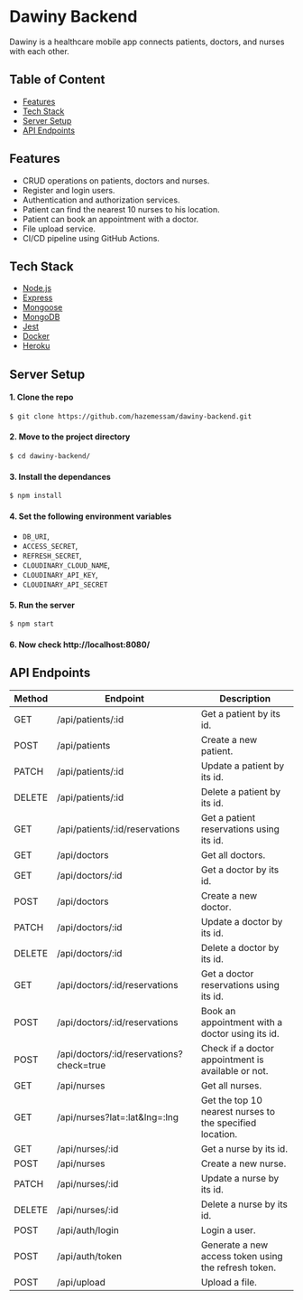 # Dawiny Backend
Dawiny is a healthcare mobile app connects patients, doctors, and nurses with each other.

## Table of Content
- [Features](#features)
- [Tech Stack](#tech-stack)
- [Server Setup](#server-setup)
- [API Endpoints](#api-endpoints)

## Features
- CRUD operations on patients, doctors and nurses.
- Register and login users.
- Authentication and authorization services.
- Patient can find the nearest 10 nurses to his location.
- Patient can book an appointment with a doctor.
- File upload service.
- CI/CD pipeline using GitHub Actions.

## Tech Stack
- [Node.js](https://nodejs.org/en/)
- [Express](https://expressjs.com/)
- [Mongoose](https://mongoosejs.com/)
- [MongoDB](https://www.mongodb.com/)
- [Jest](https://jestjs.io/)
- [Docker](https://www.docker.com/)
- [Heroku](https://www.heroku.com/)

## Server Setup
#### 1. Clone the repo
```bash
$ git clone https://github.com/hazemessam/dawiny-backend.git
```

#### 2. Move to the project directory
```bash
$ cd dawiny-backend/
```

#### 3. Install the dependances
```bash
$ npm install
```

#### 4. Set the following environment variables 
- `DB_URI`,
- `ACCESS_SECRET`,
- `REFRESH_SECRET`,
- `CLOUDINARY_CLOUD_NAME`,
- `CLOUDINARY_API_KEY`,
- `CLOUDINARY_API_SECRET`

#### 5. Run the server
```bash
$ npm start
```

#### 6. Now check http://localhost:8080/

## API Endpoints
| Method | Endpoint | Description |
| - | - | - |
| GET | /api/patients/:id | Get a patient by its id. |
| POST | /api/patients | Create a new patient. |
| PATCH | /api/patients/:id | Update a patient by its id. |
| DELETE | /api/patients/:id | Delete a patient by its id. |
| GET | /api/patients/:id/reservations | Get a patient reservations using its id. |
| GET | /api/doctors | Get all doctors. |
| GET | /api/doctors/:id | Get a doctor by its id. |
| POST | /api/doctors | Create a new doctor. |
| PATCH | /api/doctors/:id | Update a doctor by its id. |
| DELETE | /api/doctors/:id | Delete a doctor by its id. |
| GET | /api/doctors/:id/reservations | Get a doctor reservations using its id. |
| POST | /api/doctors/:id/reservations | Book an appointment with a doctor using its id. |
| POST | /api/doctors/:id/reservations?check=true | Check if a doctor appointment is available or not. |
| GET | /api/nurses | Get all nurses. |
| GET | /api/nurses?lat=:lat&lng=:lng | Get the top 10 nearest nurses to the specified location. |
| GET | /api/nurses/:id | Get a nurse by its id. |
| POST | /api/nurses | Create a new nurse. |
| PATCH | /api/nurses/:id | Update a nurse by its id. |
| DELETE | /api/nurses/:id | Delete a nurse by its id. |
| POST | /api/auth/login | Login a user. |
| POST | /api/auth/token | Generate a new access token using the refresh token. |
| POST | /api/upload | Upload a file. |
